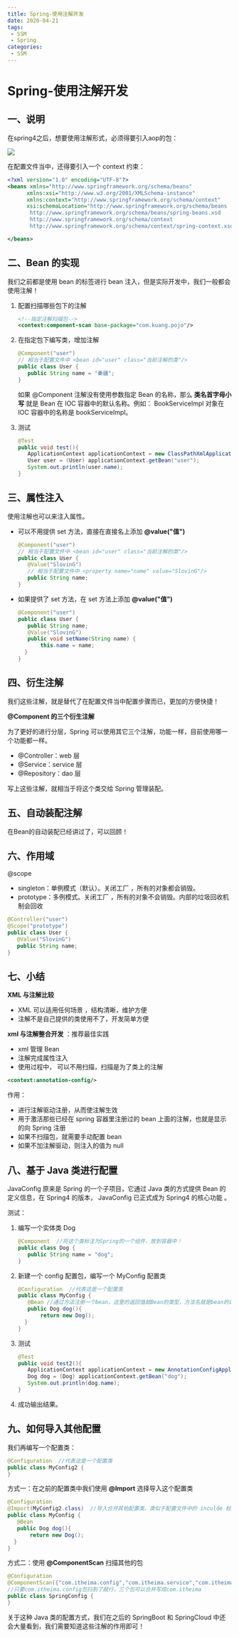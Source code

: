 ```yaml
---
title: Spring-使用注解开发
date: 2020-04-21
tags: 
 - SSM 
 - Spring
categories:
 - SSM
---
```


# Spring-使用注解开发

## 一、说明

在spring4之后，想要使用注解形式，必须得要引入aop的包：

![](./assets/173.png)

在配置文件当中，还得要引入一个 context 约束：

```xml
<?xml version="1.0" encoding="UTF-8"?>
<beans xmlns="http://www.springframework.org/schema/beans"
      xmlns:xsi="http://www.w3.org/2001/XMLSchema-instance"
      xmlns:context="http://www.springframework.org/schema/context"
      xsi:schemaLocation="http://www.springframework.org/schema/beans
       http://www.springframework.org/schema/beans/spring-beans.xsd
       http://www.springframework.org/schema/context
       http://www.springframework.org/schema/context/spring-context.xsd">

</beans>
```

## 二、Bean 的实现

我们之前都是使用 bean 的标签进行 bean 注入，但是实际开发中，我们一般都会使用注解！

1. 配置扫描哪些包下的注解

   ```xml
   <!--指定注解扫描包-->
   <context:component-scan base-package="com.kuang.pojo"/>
   ```

2. 在指定包下编写类，增加注解

   ```java
   @Component("user")
   // 相当于配置文件中 <bean id="user" class="当前注解的类"/>
   public class User {
      public String name = "秦疆";
   }
   ```

   如果 @Component 注解没有使用参数指定 Bean 的名称，那么 **类名首字母小写** 就是 Bean 在 IOC 容器中的默认名称。例如： BookServiceImpl 对象在 IOC 容器中的名称是 bookServiceImpl。

3. 测试

   ```java
   @Test
   public void test(){
      ApplicationContext applicationContext = new ClassPathXmlApplicationContext("beans.xml");
      User user = (User) applicationContext.getBean("user");
      System.out.println(user.name);
   }
   ```

## 三、属性注入

使用注解也可以来注入属性。

- 可以不用提供 set 方法，直接在直接名上添加 **@value("值")**

  ```java
  @Component("user")
  // 相当于配置文件中 <bean id="user" class="当前注解的类"/>
  public class User {
     @Value("SlovinG")
     // 相当于配置文件中 <property name="name" value="SlovinG"/>
     public String name;
  }
  ```

- 如果提供了 set 方法，在 set 方法上添加 **@value("值")**

  ```java
  @Component("user")
  public class User {
     public String name;
     @Value("SlovinG")
     public void setName(String name) {
         this.name = name;
    }
  }
  ```

## 四、衍生注解

我们这些注解，就是替代了在配置文件当中配置步骤而已，更加的方便快捷！

**@Component 的三个衍生注解**

为了更好的进行分层，Spring 可以使用其它三个注解，功能一样，目前使用哪一个功能都一样。

- @Controller：web 层
- @Service：service 层
- @Repository：dao 层

写上这些注解，就相当于将这个类交给 Spring 管理装配。

## 五、自动装配注解

在Bean的自动装配已经讲过了，可以回顾！

## 六、作用域

@scope

- singleton：单例模式（默认）。关闭工厂 ，所有的对象都会销毁。
- prototype：多例模式。关闭工厂 ，所有的对象不会销毁。内部的垃圾回收机制会回收

```java
@Controller("user")
@Scope("prototype")
public class User {
   @Value("SlovinG")
   public String name;
}
```

## 七、小结

**XML 与注解比较**

- XML 可以适用任何场景 ，结构清晰，维护方便
- 注解不是自己提供的类使用不了，开发简单方便

**xml 与注解整合开发** ：推荐最佳实践

- xml 管理 Bean
- 注解完成属性注入
- 使用过程中， 可以不用扫描，扫描是为了类上的注解

```xml
<context:annotation-config/>  
```

作用：

- 进行注解驱动注册，从而使注解生效
- 用于激活那些已经在 spring 容器里注册过的 bean 上面的注解，也就是显示的向 Spring 注册
- 如果不扫描包，就需要手动配置 bean
- 如果不加注解驱动，则注入的值为 null

## 八、基于 Java 类进行配置

JavaConfig 原来是 Spring 的一个子项目，它通过 Java 类的方式提供 Bean 的定义信息，在 Spring4 的版本， JavaConfig 已正式成为 Spring4 的核心功能 。

测试：

1. 编写一个实体类 Dog

   ```java
   @Component  //将这个类标注为Spring的一个组件，放到容器中！
   public class Dog {
      public String name = "dog";
   }
   ```

2. 新建一个 config 配置包，编写一个 MyConfig 配置类

   ```java
   @Configuration  //代表这是一个配置类
   public class MyConfig {
      @Bean //通过方法注册一个bean，这里的返回值就Bean的类型，方法名就是bean的id！
      public Dog dog(){
          return new Dog();
     }
   }
   ```

3. 测试

   ```java
   @Test
   public void test2(){
      ApplicationContext applicationContext = new AnnotationConfigApplicationContext(MyConfig.class);
      Dog dog = (Dog) applicationContext.getBean("dog");
      System.out.println(dog.name);
   }
   ```

4. 成功输出结果。

## 九、如何导入其他配置

我们再编写一个配置类：

```java
@Configuration  //代表这是一个配置类
public class MyConfig2 {
}
```

方式一：在之前的配置类中我们使用 **@Import** 选择导入这个配置类

```java
@Configuration
@Import(MyConfig2.class)  //导入合并其他配置类，类似于配置文件中的 inculde 标签
public class MyConfig {
   @Bean
   public Dog dog(){
       return new Dog();
  }
}
```

方式二：使用 **@ComponentScan** 扫描其他的包

```java
@Configuration
@ComponentScan({"com.itheima.config","com.itheima.service","com.itheima.dao"})  
//只要com.itheima.config包扫到了就行，三个包可以合并写成com.itheima
public class SpringConfig {
}
```

关于这种 Java 类的配置方式，我们在之后的 SpringBoot 和 SpringCloud 中还会大量看到，我们需要知道这些注解的作用即可！
